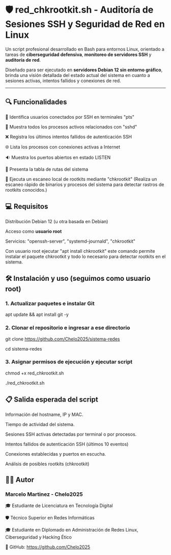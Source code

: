 # 🛡️ red_chkrootkit.sh - Auditoría de Sesiones SSH y Seguridad de Red en Linux

Un script profesional desarrollado en Bash para entornos Linux, orientado a tareas de **ciberseguridad defensiva**, **monitoreo de servidores SSH** y **auditoría de red**.

Diseñado para ser ejecutado en **servidores Debian 12 sin entorno gráfico**, brinda una visión detallada del estado actual del sistema en cuanto a sesiones activas, intentos fallidos y conexiones de red.

---

## 🔍 Funcionalidades

🔐 Identifica usuarios conectados por SSH en terminales "pts"

📡 Muestra todos los procesos activos relacionados con "sshd"

❌ Registra los últimos intentos fallidos de autenticación SSH

🌐 Lista los procesos con conexiones activas a Internet

🔉 Muestra los puertos abiertos en estado LISTEN

🧭 Presenta la tabla de rutas del sistema

🧪 Ejecuta un escaneo local de rootkits mediante "chkrootkit" (Realiza un escaneo rápido de binarios y procesos del sistema para detectar rastros de rootkits conocidos.)

## 💻 Requisitos

Distribución Debian 12 (u otra basada en Debian)

Acceso como **usuario root**

Servicios: "openssh-server", "systemd-journald", "chkrootkit"

Con usuario root ejecutar "apt install chkrootkit" este comando permite instalar el paquete chkrootkit y todo lo necesario para detectar rootkits en el sistema.

## 🛠️ Instalación y uso (seguimos como usuario root)

### 1. Actualizar paquetes e instalar Git 
apt update && apt install git -y

### 2. Clonar el repositorio e ingresar a ese directorio

git clone https://github.com/Chelo2025/sistema-redes

cd sistema-redes

### 3. Asignar permisos de ejecución y ejecutar script

chmod +x red_chkrootkit.sh

./red_chkrootkit.sh

## 📋 Salida esperada del script

Información del hostname, IP y MAC.

Tiempo de actividad del sistema.

Sesiones SSH activas detectadas por terminal o por procesos.

Intentos fallidos de autenticación SSH (últimos 10 eventos)

Conexiones establecidas y puertos en escucha.

Análisis de posibles rootkits (chkrootkit)


## 👨‍💻 Autor

### Marcelo Martinez - Chelo2025

🎓 Estudiante de Licenciatura en Tecnología Digital

🛡️ Técnico Superior en Redes Informáticas

🎓 Estudiante en Diplomado en Administración de Redes Linux, Ciberseguridad y Hacking Ético

🔗 GitHub: https://github.com/Chelo2025